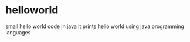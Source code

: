 # helloworld
small hello world code in java 
it prints hello world using java programming languages 
